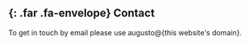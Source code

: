 <section  class="container" id="contact">

## *﻿*{: .far .fa-envelope} Contact

To get in touch by email please use augusto@{this website's domain}.

</section>
